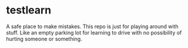 testlearn
=========

A safe place to make mistakes. This repo is just for playing around with stuff. Like an empty parking lot for learning to drive with no possibility of hurting someone or something.
